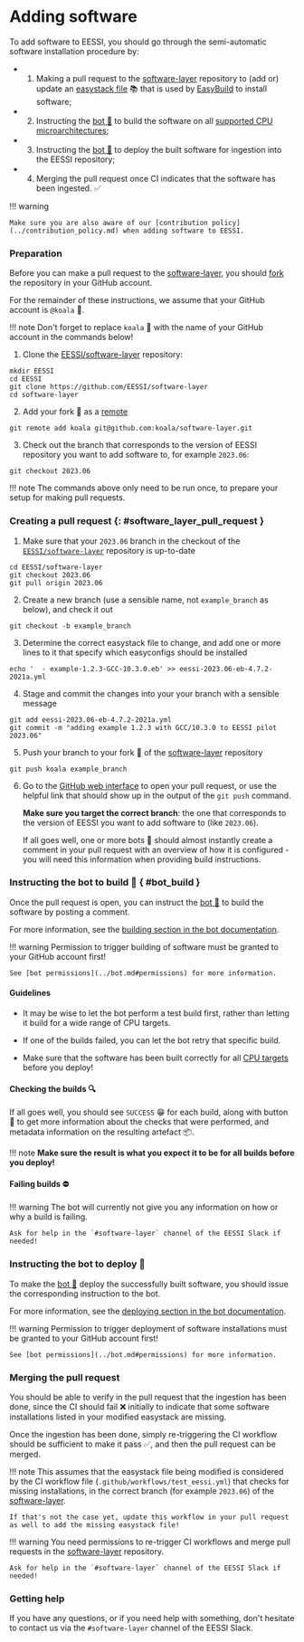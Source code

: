 # Adding software

To add software to EESSI, you should go through the semi-automatic software installation procedure by:

* 1) Making a pull request to the [software-layer](https://github.com/EESSI/software-layer) repository
     to (add or) update an [easystack file](https://docs.easybuild.io/easystack-files) :books: that is used by
     [EasyBuild](https://docs.easybuild.io/) to install software;
* 2) Instructing the [bot :robot:](../bot.md) to build the software on all [supported CPU microarchitectures](cpu_targets.md);
* 3) Instructing the [bot :robot:](../bot.md) to deploy the built software for ingestion into the EESSI repository;
* 4) Merging the pull request once CI indicates that the software has been ingested. :white_check_mark:

!!! warning

    Make sure you are also aware of our [contribution policy](../contribution_policy.md) when adding software to EESSI.

### Preparation

Before you can make a pull request to the [software-layer](https://github.com/EESSI/software-layer),
you should [fork](https://docs.github.com/en/get-started/quickstart/fork-a-repo) the repository in your GitHub account.

For the remainder of these instructions, we assume that your GitHub account is `@koala` :koala:.

!!! note
    Don't forget to replace `koala` :koala: with the name of your GitHub account in the commands below!

1) Clone the [EESSI/software-layer](https://github.com/EESSI/software-layer) repository:

```
mkdir EESSI
cd EESSI
git clone https://github.com/EESSI/software-layer
cd software-layer
```

2) Add your fork :koala: as a [remote](https://docs.github.com/en/get-started/getting-started-with-git/about-remote-repositories)

```
git remote add koala git@github.com:koala/software-layer.git
```

3) Check out the branch that corresponds to the version of EESSI repository you want to add software to,
   for example `2023.06`:

```
git checkout 2023.06
```

!!! note
    The commands above only need to be run once, to prepare your setup for making pull requests.

### Creating a pull request {: #software_layer_pull_request }

1) Make sure that your `2023.06` branch in the checkout of the
  [`EESSI/software-layer`](https://github.com/EESSI/software-layer) repository is up-to-date

```
cd EESSI/software-layer
git checkout 2023.06
git pull origin 2023.06
```

2) Create a new branch (use a sensible name, not `example_branch` as below), and check it out

```shell
git checkout -b example_branch
```

3) Determine the correct easystack file to change, and add one or more lines to it that specify which
   easyconfigs should be installed

```shell
echo '  - example-1.2.3-GCC-10.3.0.eb' >> eessi-2023.06-eb-4.7.2-2021a.yml
```

4) Stage and commit the changes into your your branch with a sensible message

```shell
git add eessi-2023.06-eb-4.7.2-2021a.yml
git commit -m "adding example 1.2.3 with GCC/10.3.0 to EESSI pilot 2023.06"
```

5) Push your branch to your fork :koala: of the [software-layer](https://github.com/EESSI/software-layer) repository

```shell
git push koala example_branch
```

6) Go to the [GitHub web interface](https://github.com/EESSI/software-layer) to open your pull request,
   or use the helpful link that should show up in the output of the `git push` command.

   **Make sure you target the correct branch**: the one that corresponds to the version of EESSI you want to add
   software to (like `2023.06`).

   If all goes well, one or more bots :robot: should almost instantly create a comment in your pull request
   with an overview of how it is configured - you will need this information when providing build instructions.

### Instructing the bot to build :hammer: { #bot_build }

Once the pull request is open, you can instruct the [bot :robot:](../bot.md) to build the software by posting a comment.

For more information, see the [building section in the bot documentation](../bot.md#building).

!!! warning
    Permission to trigger building of software must be granted to your GitHub account first!

    See [bot permissions](../bot.md#permissions) for more information.

#### Guidelines

* It may be wise to let the bot perform a test build first, rather than letting it build for a wide range
  of CPU targets.

* If one of the builds failed, you can let the bot retry that specific build.

* Make sure that the software has been built correctly for all [CPU targets](cpu_targets.md) before you deploy!

#### Checking the builds :mag:

If all goes well, you should see `SUCCESS` :grin: for each build, along with button :arrow_down_small:
to get more information about the checks that were performed, and metadata information on the resulting
artefact :package:.

!!! note
    **Make sure the result is what you expect it to be for all builds before you deploy!**

#### Failing builds :no_entry:

!!! warning
    The bot will currently not give you any information on how or why a build is failing.

    Ask for help in the `#software-layer` channel of the EESSI Slack if needed!

### Instructing the bot to deploy :rocket:

To make the [bot :robot:](../bot.md) deploy the successfully built software, you should
issue the corresponding instruction to the bot.

For more information, see the [deploying section in the bot documentation](../bot.md#deploying).

!!! warning
    Permission to trigger deployment of software installations must be granted to your GitHub account first!

    See [bot permissions](../bot.md#permissions) for more information.

### Merging the pull request

You should be able to verify in the pull request that the ingestion has been done,
since the CI should fail :x: initially to indicate that some software installations listed in
your modified easystack are missing.

Once the ingestion has been done, simply re-triggering the CI workflow should be sufficient to make it pass
:white_check_mark:, and then the pull request can be merged.

!!! note
    This assumes that the easystack file being modified is considered by the CI workflow file
    (`.github/workflows/test_eessi.yml`) that checks for missing installations, in the correct branch (for example
    `2023.06`) of the [software-layer](https://github.com/EESSI/software-layer).

    If that's not the case yet, update this workflow in your pull request as well to add the missing easystack file!

!!! warning
    You need permissions to re-trigger CI workflows and merge pull requests
    in the [software-layer](https://github.com/EESSI/software-layer) repository.

    Ask for help in the `#software-layer` channel of the EESSI Slack if needed!

### Getting help

If you have any questions, or if you need help with something, don't hesitate to contact us via
the `#software-layer` channel of the EESSI Slack.
